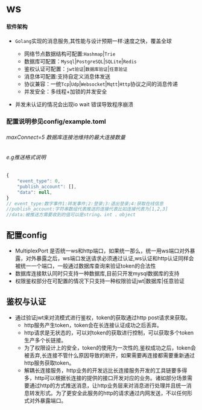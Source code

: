 # ws

#### 软件架构
- `Golang`实现的消息服务,其性能与设计预期一样:速度之快，覆盖全球
  - 网络节点数据结构可配置:`Hashmap`|`Trie`
  - 数据库可配置：`Mysql`|`PostgreSQL`|`SQLite`|`Redis`
  - 鉴权认证可配置：`jwt验证`|`数据库验证`|`任意验证`
  - 消息体可配置:支持自定义消息体发送
  - 协议兼容：一统`Tcp`|`Udp`|`Websocket`|`Mqtt`|`Http`协议之间的消息传递
  - 并发安全：多线程+加锁的并发安全

- 并发未认证的情况会出现io wait 错误导致程序崩溃
### 配置说明参见config/example.toml

###### maxConnect=5 数据库连接池维持的最大连接数量
###### e.g推送格式说明

```javascript
{
    "event_type": 0, 
    "publish_account": [],
    "data": null,
}
// event_type:数字事件1:转发事件;2:登录;3:退出登录;4:获取在线信息
//publish_account:字符串数组代表推送的连接代表比如连接代表为[1,2,3]
//data:被推送方需要收到的值可以是string、int 、object
```

## 配置config
- MultiplexPort 是否统一ws和http端口，如果统一那么，统一用ws端口对外暴露，对外暴露之后，ws端口发送请求必须通过认证,ws认证和http认证同样会被统一一个端口，一般通过数据库查询来验证token的合法性
- 数据库连接默认同时只支持一种数据库,目前只开发mysql数据库的支持
- 权限鉴权部分在可配置的情况下只支持一种权限验证jwt|数据库|任意验证
  
## 鉴权与认证
 + 通过验证jwt来对流模式进行鉴权，token的获取通过http post请求来获取。
    - http服务产生token，token会在长连接认证成功之后丢弃。
    - http请求是无状态的，可以对token的获取进行控制，可以获取多个token生产多个长链接。
    - 为了权限设计上的安全，token的使用为一次性的,鉴权成功之后，token会被丢弃,长连接不管什么原因导致的断开，如果需要再连接都需要重新通过http服务获取token。
    - 解耦长连接服务，http业务的开发远比长连接服务开发的工具链要多得多，http可以根据长连接的提供的接口开发对应的业务。诸如部分场景需要通过http的方式推送消息，让http业务层来对消息进行处理并且统一消息转发形式。为了更安全此服务的http的请求通过内网发送，不以任何形式对外暴露端口。
